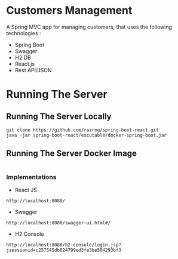 # Customers Management

A Spring MVC app for managing customers, that uses the following technologies :
* Spring Boot
* Swagger 
* H2 DB
* React.js
* Rest API/JSON

# Running The Server

## Running The Server Locally
```
git clone https://github.com/razrog/spring-boot-react.git
java -jar spring-boot-react/excutable/docker-spring-boot.jar
```

## Running The Server Docker Image
```

```



### Implementations
* React JS

```
http://localhost:8080/
```

* Swagger 

```
http://localhost:8080/swagger-ui.html#/
```

* H2 Console

```
http://localhost:8080/h2-console/login.jsp?jsessionid=c257545db024799ed3fe3be504293bf3
```